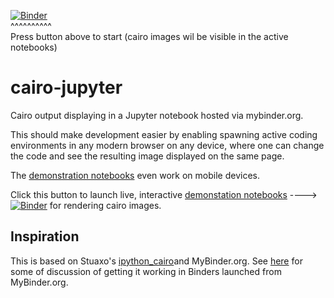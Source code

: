 [![Binder](http://mybinder.org/badge.svg)](http://mybinder.org/repo/fomightez/cairo-jupyter)  
^^^^^^^^^^  
Press button above to start (cairo images wil be visible in the active notebooks)


# cairo-jupyter

Cairo output displaying in a Jupyter notebook hosted via mybinder.org.

This should make development easier by enabling spawning active coding environments in any modern browser on any device, where one can change the code and see the resulting image displayed on the same page.

The [demonstration notebooks](http://mybinder.org/repo/fomightez/cairo-jupyter) even work on mobile devices.

Click this button to launch live, interactive [demonstation notebooks](http://mybinder.org/repo/fomightez/cairo-jupyter) ----> [![Binder](http://mybinder.org/badge.svg)](http://mybinder.org/repo/fomightez/cairo-jupyter) for rendering cairo images.

## Inspiration

This is based on Stuaxo's [ipython_cairo](https://github.com/stuaxo/ipython_cairo)and MyBinder.org. See [here](https://github.com/stuaxo/ipython_cairo/issues/4#issuecomment-355009047) for some of discussion of getting it working in Binders launched from MyBinder.org.
